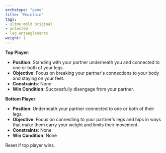 ```yaml
---
archetype: "game"
title: "Maintain"
tags: 
- slime mold original
- untested
- leg entanglements
weight: 1
---
```


**Top Player**:
  * **Position**: Standing with your partner underneath you and connected to one or both of your legs.
  * **Objective**: Focus on breaking your partner's connections to your body and staying on your feet. 
  * **Constraints**: None
  * **Win Condition**: Successfully disengage from your partner. 

**Bottom Player**:
  * **Position**: Underneath your partner connected to one or both of their legs. 
  * **Objective**: Focus on connecting to your partner's legs and hips in ways that make them carry your weight and limits their movement.
  * **Constraints**: None
  * **Win Condition**: None

Reset if top player wins.